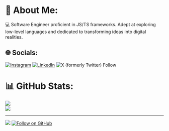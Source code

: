 # 💫 About Me:
💻 Software Engineer proficient in JS/TS frameworks. Adept at exploring low-level languages and dedicated to transforming ideas into digital realities. 


## 🌐 Socials:
[![Instagram](https://img.shields.io/badge/Instagram-%23E4405F.svg?logo=Instagram&logoColor=white)](https://instagram.com/uru.exe) [![LinkedIn](https://img.shields.io/badge/LinkedIn-%230077B5.svg?logo=linkedin&logoColor=white)](https://www.linkedin.com/in/lukaurushadze/) ![X (formerly Twitter) Follow](https://img.shields.io/twitter/follow/code0a)

# 📊 GitHub Stats:
![](https://myreadme.vercel.app/api/embed/u2ru?panels=userstatistics)
<br/>
![](https://github-readme-streak-stats.herokuapp.com/?user=u2ru&theme=tokyonight)

---
![](https://visitcount.itsvg.in/api?id=u2ru&icon=5&color=3)
[![Follow on GitHub](https://img.shields.io/github/followers/u2ru?color=236ad3&style=for-the-badge&logo=github&label=Follow)](https://github.com/u2ru)

